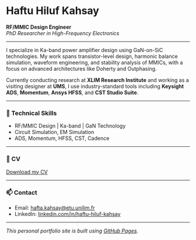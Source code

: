 
# Haftu Hiluf Kahsay
**RF/MMIC Design Engineer**  
_PhD Researcher in High-Frequency Electronics_

---

I specialize in Ka-band power amplifier design using GaN-on-SiC technologies. My work spans transistor-level design, harmonic balance simulation, waveform engineering, and stability analysis of MMICs, with a focus on advanced architectures like Doherty and Outphasing.

Currently conducting research at **XLIM Research Institute** and working as a visiting designer at **UMS**, I use industry-standard tools including **Keysight ADS**, **Momentum**, **Ansys HFSS**, and **CST Studio Suite**.

---

### 🔧 Technical Skills
- RF/MMIC Design | Ka-band | GaN Technology
- Circuit Simulation, EM Simulation
- ADS, Momentum, HFSS, CST, Cadence

---

### 📄 CV
[Download my CV](KahsayCV.pdf)

---

### 📫 Contact
- Email: hafta.kahsay@etu.unilim.fr
- LinkedIn: [linkedin.com/in/haftu-hiluf-kahsay](https://linkedin.com/in/haftu-hiluf-kahsay)

---

_This personal portfolio site is built using [GitHub Pages](https://pages.github.com/)._
